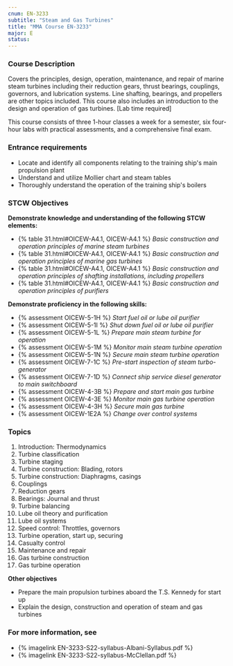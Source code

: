 ```yaml
---
cnum: EN-3233
subtitle: "Steam and Gas Turbines"
title: "MMA Course EN-3233"
major: E
status: 
---
```


### Course Description

Covers the principles, design, operation, maintenance, and repair of marine steam turbines including their reduction gears, thrust bearings, couplings, governors, and lubrication systems. Line shafting, bearings, and propellers are other topics included. This course also includes an introduction to the design and operation of gas turbines. [Lab time required]

This course consists of three 1-hour classes a week for a semester, six four-hour labs with practical assessments, and a comprehensive final exam.

### Entrance requirements

* Locate and identify all components relating to the training ship's main propulsion plant
* Understand and utilize Mollier chart and steam tables
* Thoroughly understand the operation of the training ship's boilers


### STCW Objectives

**Demonstrate knowledge and understanding of the following STCW elements:**

* {% table 31.html#OICEW-A4.1, OICEW-A4.1 %} *Basic construction and operation principles of marine steam turbines*
* {% table 31.html#OICEW-A4.1, OICEW-A4.1 %} *Basic construction and operation principles of marine gas turbines*
* {% table 31.html#OICEW-A4.1, OICEW-A4.1 %} *Basic construction and operation principles of shafting installations, including propellers*
* {% table 31.html#OICEW-A4.1, OICEW-A4.1 %} *Basic construction and operation principles of purifiers*

**Demonstrate proficiency in the following skills:**

* {% assessment OICEW-5-1H %} *Start fuel oil or lube oil purifier*
* {% assessment OICEW-5-1I %} *Shut down fuel oil or lube oil purifier*
* {% assessment OICEW-5-1L %} *Prepare main steam turbine for operation*
* {% assessment OICEW-5-1M %} *Monitor main steam turbine operation*
* {% assessment OICEW-5-1N %} *Secure main steam turbine operation*
* {% assessment OICEW-7-1C %} *Pre-start inspection of steam turbo-generator*
* {% assessment OICEW-7-1D %} *Connect ship service diesel generator to main switchboard*
* {% assessment OICEW-4-3B %} *Prepare and start main gas turbine*
* {% assessment OICEW-4-3E %} *Monitor main gas turbine operation*
* {% assessment OICEW-4-3H %} *Secure main gas turbine*
* {% assessment OICEW-1E2A %} *Change over control systems*

### Topics

1. Introduction: Thermodynamics
2. Turbine classification
3. Turbine staging
4. Turbine construction: Blading, rotors
5. Turbine construction: Diaphragms, casings
6. Couplings
7. Reduction gears
8. Bearings: Journal and thrust
9. Turbine balancing
10. Lube oil theory and purification
11. Lube oil systems
12. Speed control: Throttles, governors
13. Turbine operation, start up, securing
14. Casualty control
15. Maintenance and repair
16. Gas turbine construction
17. Gas turbine operation



**Other objectives**

* Prepare the main propulsion turbines aboard the T.S. Kennedy for start up
* Explain the design, construction and operation of steam and gas turbines


### For more information, see 

* {% imagelink EN-3233-S22-syllabus-Albani-Syllabus.pdf %} 
* {% imagelink EN-3233-S22-syllabus-McClellan.pdf %} 



